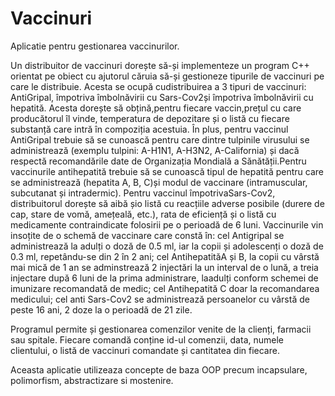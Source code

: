 # Vaccinuri
Aplicatie pentru gestionarea vaccinurilor.


  Un distribuitor de vaccinuri dorește să-și implementeze un program C++ orientat pe obiect cu ajutorul căruia să-și gestioneze tipurile de vaccinuri pe care le distribuie. Acesta se ocupă cudistribuirea a 3 tipuri de vaccinuri:  AntiGripal, împotriva îmbolnăvirii cu Sars-Cov2și împotriva îmbolnăvirii cu hepatită. Acesta dorește să obțină,pentru fiecare vaccin,prețul cu care producătorul îl vinde, temperatura de depozitare și o listă cu fiecare substanță care intră în compoziția acestuia. În plus, pentru vaccinul AntiGripal trebuie să se cunoască pentru care dintre tulpinile virusului se administrează (exemplu tulpini: A-H1N1, A-H3N2, A-California) și dacă respectă recomandările date de Organizația Mondială a Sănătății.Pentru vaccinurile antihepatită trebuie să se cunoască tipul de hepatită pentru care se administrează (hepatita A, B, C)și modul de vaccinare (intramuscular, subcutanat și intradermic). Pentru vaccinul împotrivaSars-Cov2, distribuitorul dorește să aibă șio listă cu reacțiile adverse posibile (durere de cap, stare de vomă, amețeală, etc.), rata de eficiență și o listă cu medicamente contraindicate folosirii pe o perioadă de 6 luni. Vaccinurile vin insoțite de o schemă de vaccinare care constă în: cel Antigripal se administrează la adulți o doză de 0.5 ml, iar la copii și adolescenți o doză de 0.3 ml, repetându-se din 2 în 2 ani; cel AntihepatităA și B, la copii cu vârstă mai mică de 1 an se adminstrează 2 injectări la un interval de o lună, a treia injectare după 6 luni de la prima administrare, laadulți conform schemei de imunizare recomandată de medic; cel Antihepatită C doar la recomandarea medicului; cel anti Sars-Cov2 se administrează persoanelor cu vârstă de peste 16 ani, 2 doze la o perioadă de 21 zile. 
  
  Programul permite și gestionarea comenzilor venite de la clienți, farmacii sau spitale. Fiecare comandă conține id-ul comenzii, data, numele clientului, o listă de vaccinuri comandate și cantitatea din fiecare.
  
  Aceasta aplicatie utilizeaza concepte de baza OOP precum incapsulare, polimorfism, abstractizare si mostenire.
